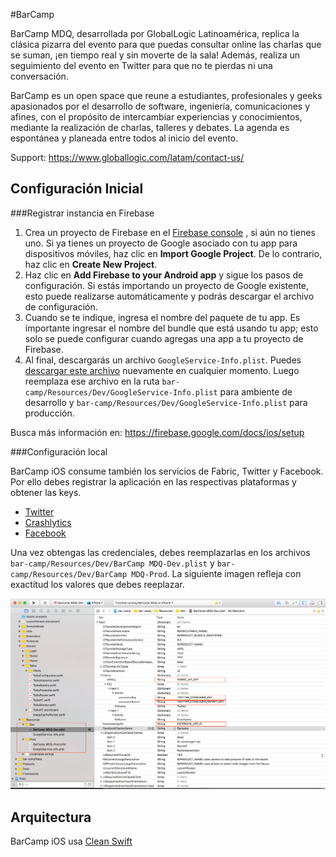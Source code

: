 #BarCamp

BarCamp MDQ, desarrollada por GlobalLogic Latinoamérica, replica la clásica pizarra del evento para que puedas consultar online las charlas que se suman, ¡en tiempo real y sin moverte de la sala! Además, realiza un seguimiento del evento en Twitter para que no te pierdas ni una conversación.

BarCamp es un open space que reune a estudiantes, profesionales y geeks apasionados por el desarrollo de software, ingeniería, comunicaciones y afines, con el propósito de intercambiar experiencias y conocimientos, mediante la realización de charlas, talleres y debates. La agenda es espontánea y planeada entre todos al inicio del evento.

Support: https://www.globallogic.com/latam/contact-us/

## Configuración Inicial

###Registrar instancia en Firebase

1. Crea un proyecto de Firebase en el [Firebase console](https://firebase.google.com/console/) , si aún no tienes uno. Si ya tienes un proyecto de Google asociado con tu app para dispositivos móviles, haz clic en **Import Google Project**. De lo contrario, haz clic en **Create New Project**.
2. Haz clic en **Add Firebase to your Android app** y sigue los pasos de configuración. Si estás importando un proyecto de Google existente, esto puede realizarse automáticamente y podrás descargar el archivo de configuración.
3. Cuando se te indique, ingresa el nombre del paquete de tu app. Es importante ingresar el nombre del bundle que está usando tu app; esto solo se puede configurar cuando agregas una app a tu proyecto de Firebase.
4. Al final, descargarás un archivo `GoogleService-Info.plist`. Puedes [descargar este archivo](http://support.google.com/firebase/answer/7015592) nuevamente en cualquier momento. Luego reemplaza ese archivo en la ruta `bar-camp/Resources/Dev/GoogleService-Info.plist` para ambiente de desarrollo y `bar-camp/Resources/Dev/GoogleService-Info.plist` para producción. 

Busca más información en: https://firebase.google.com/docs/ios/setup


###Configuración local

BarCamp iOS consume también los servicios de Fabric, Twitter y Facebook. Por ello debes registrar la aplicación en las respectivas plataformas y obtener las keys. 

* [Twitter](https://docs.fabric.io/apple/twitter/installation.html)
* [Crashlytics](https://docs.fabric.io/apple/fabric/overview.html)
* [Facebook](https://github.com/facebook/facebook-ios-sdk)

Una vez obtengas las credenciales, debes reemplazarlas en los archivos `bar-camp/Resources/Dev/BarCamp MDQ-Dev.plist` y `bar-camp/Resources/Dev/BarCamp MDQ-Prod`. La siguiente imagen refleja con exactitud los valores que debes reeplazar.

![API_KEYS](/Docs/BarCamp_MDQ-Dev_plist.png)

## Arquitectura
BarCamp iOS usa [Clean Swift](http://clean-swift.com/)
